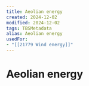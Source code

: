 ```yaml
---
title: Aeolian energy
created: 2024-12-02
modified: 2024-12-02
tags: TBSMetadata
alias: Aeolian energy
usedFor:
- "[[21779 Wind energy]]"
---
```

# Aeolian energy
